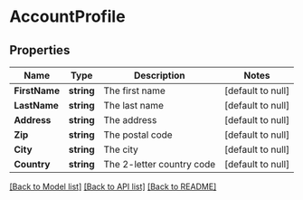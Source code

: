 # AccountProfile

## Properties
Name | Type | Description | Notes
------------ | ------------- | ------------- | -------------
**FirstName** | **string** | The first name | [default to null]
**LastName** | **string** | The last name | [default to null]
**Address** | **string** | The address | [default to null]
**Zip** | **string** | The postal code | [default to null]
**City** | **string** | The city | [default to null]
**Country** | **string** | The 2-letter country code | [default to null]

[[Back to Model list]](../README.md#documentation-for-models) [[Back to API list]](../README.md#documentation-for-api-endpoints) [[Back to README]](../README.md)


